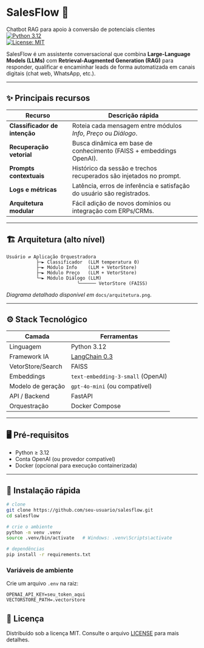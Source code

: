# SalesFlow 🚀  
Chatbot RAG para apoio à conversão de potenciais clientes  
[![Python 3.12](https://img.shields.io/badge/python-3.12-blue.svg)](https://www.python.org/)  
[![License: MIT](https://img.shields.io/badge/license-MIT-green.svg)](LICENSE)

SalesFlow é um assistente conversacional que combina **Large-Language Models (LLMs)** com **Retrieval-Augmented Generation (RAG)** para responder, qualificar e encaminhar leads de forma automatizada em canais digitais (chat web, WhatsApp, etc.).

---

## ✨ Principais recursos

| Recurso | Descrição rápida |
|---------|------------------|
| **Classificador de intenção** | Roteia cada mensagem entre módulos *Info*, *Preço* ou *Diálogo*. |
| **Recuperação vetorial**      | Busca dinâmica em base de conhecimento (FAISS + embeddings OpenAI). |
| **Prompts contextuais**       | Histórico da sessão e trechos recuperados são injetados no prompt. |
| **Logs e métricas**           | Latência, erros de inferência e satisfação do usuário são registrados. |
| **Arquitetura modular**       | Fácil adição de novos domínios ou integração com ERPs/CRMs. |

---

## 🏗️ Arquitetura (alto nível)

```
Usuário ⇄ Aplicação Orquestradora
           ├─► Classificador  (LLM temperatura 0)
           ├─► Módulo Info    (LLM + VetorStore)
           ├─► Módulo Preço   (LLM + VetorStore)
           └─► Módulo Diálogo (LLM)
                          ╰────── VetorStore (FAISS)
```

*Diagrama detalhado disponível em* `docs/arquitetura.png`.

---

## ⚙️ Stack Tecnológico

| Camada             | Ferramentas                                            |
|--------------------|--------------------------------------------------------|
| Linguagem          | Python 3.12                                            |
| Framework IA       | [LangChain 0.3](https://www.langchain.com/)            |
| VetorStore/Search  | FAISS                                                  |
| Embeddings         | `text-embedding-3-small` (OpenAI)                      |
| Modelo de geração  | `gpt-4o-mini` (ou compatível)                          |
| API / Backend      | FastAPI                                                |
| Orquestração       | Docker Compose                                         |

---

## 🖥️ Pré-requisitos

* Python ≥ 3.12  
* Conta OpenAI (ou provedor compatível)  
* Docker (opcional para execução containerizada)

---

## 🚀 Instalação rápida

```bash
# clone
git clone https://github.com/seu-usuario/salesflow.git
cd salesflow

# crie o ambiente
python -m venv .venv
source .venv/bin/activate   # Windows: .venv\Scripts\activate

# dependências
pip install -r requirements.txt
```

### Variáveis de ambiente

Crie um arquivo `.env` na raiz:

```
OPENAI_API_KEY=seu_token_aqui
VECTORSTORE_PATH=.vectorstore
```

## 📄 Licença

Distribuído sob a licença MIT. Consulte o arquivo [LICENSE](LICENSE) para mais detalhes.
